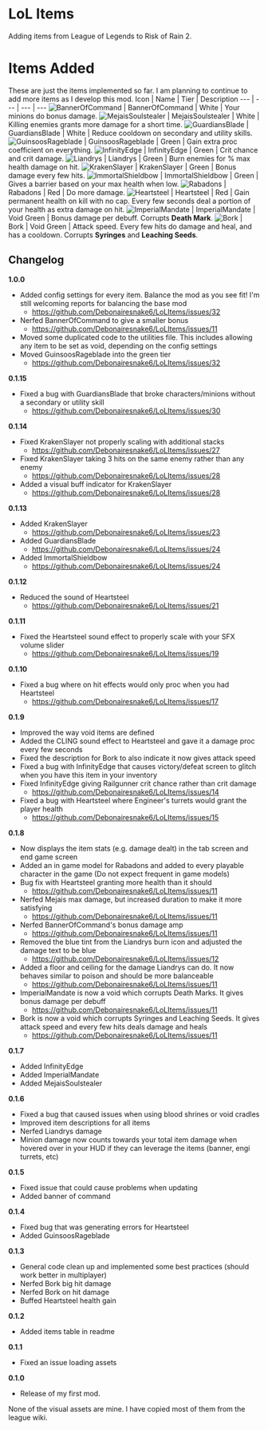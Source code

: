 # LoL Items

Adding items from League of Legends to Risk of Rain 2.

# Items Added
These are just the items implemented so far. I am planning to continue to add more items as I develop this mod.
Icon | Name | Tier | Description
--- | --- | --- | ---
![BannerOfCommand](https://static.wikia.nocookie.net/leagueoflegends/images/a/a4/Banner_of_Command_item_HD.png/revision/latest/scale-to-width-down/64?cb=20201104170517) | BannerOfCommand | White | Your minions do bonus damage.
![MejaisSoulstealer](https://static.wikia.nocookie.net/leagueoflegends/images/8/88/Mejai%27s_Soulstealer_item_HD.png/revision/latest/scale-to-width-down/64?cb=20221103165010) | MejaisSoulstealer | White | Killing enemies grants more damage for a short time.
![GuardiansBlade](https://static.wikia.nocookie.net/leagueoflegends/images/f/f2/Guardian%27s_Blade_item.png/revision/latest?cb=20221019163250) | GuardiansBlade | White | Reduce cooldown on secondary and utility skills.
![GuinsoosRageblade](https://static.wikia.nocookie.net/leagueoflegends/images/6/64/Guinsoo%27s_Rageblade_item_HD.png/revision/latest/scale-to-width-down/64?cb=20201110230134) | GuinsoosRageblade | Green | Gain extra proc coefficient on everything.
![InfinityEdge](https://static.wikia.nocookie.net/leagueoflegends/images/a/aa/Infinity_Edge_item_HD.png/revision/latest/scale-to-width-down/64?cb=20221230173431) | InfinityEdge | Green | Crit chance and crit damage.
![Liandrys](https://static.wikia.nocookie.net/leagueoflegends/images/3/30/Liandry%27s_Anguish_item.png/revision/latest?cb=20201118211533) | Liandrys | Green | Burn enemies for % max health damage on hit.
![KrakenSlayer](https://static.wikia.nocookie.net/leagueoflegends/images/e/e9/Kraken_Slayer_item_HD.png/revision/latest/scale-to-width-down/64?cb=20201110232124) | KrakenSlayer | Green | Bonus damage every few hits.
![ImmortalShieldbow](https://static.wikia.nocookie.net/leagueoflegends/images/2/2b/Immortal_Shieldbow_item.png/revision/latest?cb=20201118205028) | ImmortalShieldbow | Green | Gives a barrier based on your max health when low.
![Rabadons](https://static.wikia.nocookie.net/leagueoflegends/images/c/c5/Rabadon%27s_Deathcap_item.png/revision/latest?cb=20201118205704) | Rabadons | Red | Do more damage.
![Heartsteel](https://static.wikia.nocookie.net/leagueoflegends/images/8/87/Heartsteel_item_HD.png/revision/latest/scale-to-width-down/64?cb=20221115195510) | Heartsteel | Red | Gain permanent health on kill with no cap. Every few seconds deal a portion of your health as extra damage on hit.
![ImperialMandate](https://static.wikia.nocookie.net/leagueoflegends/images/b/bc/Imperial_Mandate_item.png/revision/latest?cb=20201104212814) | ImperialMandate | Void Green | Bonus damage per debuff. Corrupts **Death Mark**.
![Bork](https://static.wikia.nocookie.net/leagueoflegends/images/2/2f/Blade_of_the_Ruined_King_item.png/revision/latest?cb=20221210230042) | Bork | Void Green | Attack speed. Every few hits do damage and heal, and has a cooldown. Corrupts **Syringes** and **Leaching Seeds**.

## Changelog

**1.0.0**

* Added config settings for every item. Balance the mod as you see fit! I'm still welcoming reports for balancing the base mod
  * https://github.com/Debonairesnake6/LoLItems/issues/32
* Nerfed BannerOfCommand to give a smaller bonus
  * https://github.com/Debonairesnake6/LoLItems/issues/11
* Moved some duplicated code to the utilities file. This includes allowing any item to be set as void, depending on the config settings
* Moved GuinsoosRageblade into the green tier
  * https://github.com/Debonairesnake6/LoLItems/issues/32

**0.1.15**

* Fixed a bug with GuardiansBlade that broke characters/minions without a secondary or utility skill
  * https://github.com/Debonairesnake6/LoLItems/issues/30

**0.1.14**

* Fixed KrakenSlayer not properly scaling with additional stacks
  * https://github.com/Debonairesnake6/LoLItems/issues/27
* Fixed KrakenSlayer taking 3 hits on the same enemy rather than any enemy
  * https://github.com/Debonairesnake6/LoLItems/issues/28
* Added a visual buff indicator for KrakenSlayer
  * https://github.com/Debonairesnake6/LoLItems/issues/28

**0.1.13**

* Added KrakenSlayer
  * https://github.com/Debonairesnake6/LoLItems/issues/23
* Added GuardiansBlade
  * https://github.com/Debonairesnake6/LoLItems/issues/24
* Added ImmortalShieldbow
  * https://github.com/Debonairesnake6/LoLItems/issues/24

**0.1.12**

* Reduced the sound of Heartsteel
  * https://github.com/Debonairesnake6/LoLItems/issues/21

**0.1.11**

* Fixed the Heartsteel sound effect to properly scale with your SFX volume slider
  * https://github.com/Debonairesnake6/LoLItems/issues/19

**0.1.10**

* Fixed a bug where on hit effects would only proc when you had Heartsteel
  * https://github.com/Debonairesnake6/LoLItems/issues/17

**0.1.9**

* Improved the way void items are defined
* Added the CLING sound effect to Heartsteel and gave it a damage proc every few seconds
* Fixed the description for Bork to also indicate it now gives attack speed
* Fixed a bug with InfinityEdge that causes victory/defeat screen to glitch when you have this item in your inventory
* Fixed InfinityEdge giving Railgunner crit chance rather than crit damage
  * https://github.com/Debonairesnake6/LoLItems/issues/14
* Fixed a bug with Heartsteel where Engineer's turrets would grant the player health
  * https://github.com/Debonairesnake6/LoLItems/issues/15

**0.1.8**

* Now displays the item stats (e.g. damage dealt) in the tab screen and end game screen
* Added an in game model for Rabadons and added to every playable character in the game (Do not expect frequent in game models)
* Bug fix with Heartsteel granting more health than it should
  * https://github.com/Debonairesnake6/LoLItems/issues/11
* Nerfed Mejais max damage, but increased duration to make it more satisfying
  * https://github.com/Debonairesnake6/LoLItems/issues/11
* Nerfed BannerOfCommand's bonus damage amp
  * https://github.com/Debonairesnake6/LoLItems/issues/11
* Removed the blue tint from the Liandrys burn icon and adjusted the damage text to be blue
  * https://github.com/Debonairesnake6/LoLItems/issues/12
* Added a floor and ceiling for the damage Liandrys can do. It now behaves similar to poison and should be more balanceable
  * https://github.com/Debonairesnake6/LoLItems/issues/11
* ImperialMandate is now a void which corrupts Death Marks. It gives bonus damage per debuff
  * https://github.com/Debonairesnake6/LoLItems/issues/11
* Bork is now a void which corrupts Syringes and Leaching Seeds. It gives attack speed and every few hits deals damage and heals
  * https://github.com/Debonairesnake6/LoLItems/issues/11

**0.1.7**

* Added InfinityEdge
* Added ImperialMandate
* Added MejaisSoulstealer

**0.1.6**

* Fixed a bug that caused issues when using blood shrines or void cradles
* Improved item descriptions for all items
* Nerfed Liandrys damage
* Minion damage now counts towards your total item damage when hovered over in your HUD if they can leverage the items (banner, engi turrets, etc)

**0.1.5**

* Fixed issue that could cause problems when updating
* Added banner of command

**0.1.4**

* Fixed bug that was generating errors for Heartsteel
* Added GuinsoosRageblade

**0.1.3**

* General code clean up and implemented some best practices (should work better in multiplayer)
* Nerfed Bork big hit damage
* Nerfed Bork on hit damage
* Buffed Heartsteel health gain

**0.1.2**

* Added items table in readme

**0.1.1**

* Fixed an issue loading assets

**0.1.0**

* Release of my first mod.

None of the visual assets are mine. I have copied most of them from the league wiki.
